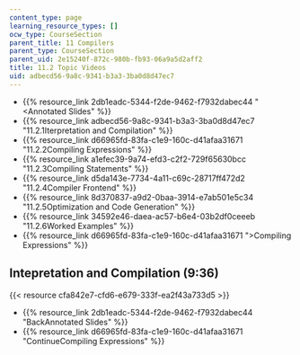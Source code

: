 ```yaml
---
content_type: page
learning_resource_types: []
ocw_type: CourseSection
parent_title: 11 Compilers
parent_type: CourseSection
parent_uid: 2e15240f-872c-980b-fb93-06a9a5d2aff2
title: 11.2 Topic Videos
uid: adbecd56-9a8c-9341-b3a3-3ba0d8d47ec7
---
```


*   {{% resource_link 2db1eadc-5344-f2de-9462-f7932dabec44 "\<Annotated Slides" %}}
*   {{% resource_link adbecd56-9a8c-9341-b3a3-3ba0d8d47ec7 "11.2.1Iterpretation and Compilation" %}}
*   {{% resource_link d66965fd-83fa-c1e9-160c-d41afaa31671 "11.2.2Compiling Expressions" %}}
*   {{% resource_link a1efec39-9a74-efd3-c2f2-729f65630bcc "11.2.3Compiling Statements" %}}
*   {{% resource_link d5da143e-7734-4a11-c69c-28717ff472d2 "11.2.4Compiler Frontend" %}}
*   {{% resource_link 8d370837-a9d2-0baa-3914-e7ab501e5c34 "11.2.5Optimization and Code Generation" %}}
*   {{% resource_link 34592e46-daea-ac57-b6e4-03b2df0ceeeb "11.2.6Worked Examples" %}}
*   {{% resource_link d66965fd-83fa-c1e9-160c-d41afaa31671 "\>Compiling Expressions" %}}

Intepretation and Compilation (9:36)
------------------------------------

{{< resource cfa842e7-cfd6-e679-333f-ea2f43a733d5 >}}

*   {{% resource_link 2db1eadc-5344-f2de-9462-f7932dabec44 "BackAnnotated Slides" %}}
*   {{% resource_link d66965fd-83fa-c1e9-160c-d41afaa31671 "ContinueCompiling Expressions" %}}